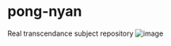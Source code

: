 # pong-nyan
Real transcendance subject repository
![image](https://github.com/pong-nyan/pong-nyan/assets/62806979/a811a139-e748-4d75-969a-8548869ddd8c)
